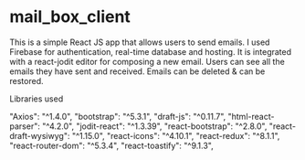 # mail_box_client

This is a simple React JS app that allows users to send emails.
I used Firebase for authentication, real-time database and hosting.
It is integrated with a react-jodit editor for composing a new email. 
Users can see all the emails they have sent and received. 
Emails can be deleted & can be restored. 

Libraries used 

"Axios": "^1.4.0",
"bootstrap": "^5.3.1",
"draft-js": "^0.11.7",
"html-react-parser": "^4.2.0",
"jodit-react": "^1.3.39",
"react-bootstrap": "^2.8.0",
"react-draft-wysiwyg": "^1.15.0",
"react-icons": "^4.10.1",
"react-redux": "^8.1.1",
"react-router-dom": "^5.3.4",
"react-toastify": "^9.1.3",
